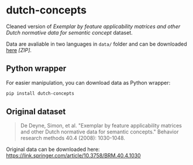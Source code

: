 # dutch-concepts
Cleaned version of *Exemplar by feature applicability matrices and other Dutch normative data for semantic concept* dataset.

Data are avaliable in two languages in `data/` folder and can be downloaded [here](https://github.com/mikulatomas/dutch-concepts/blob/master/data/dutch_data.zip) *[ZIP]*.

## Python wrapper
For easier manipulation, you can download data as Python wrapper:

```bash
pip install dutch-concepts
```

## Original dataset
> De Deyne, Simon, et al. "Exemplar by feature applicability matrices and other Dutch normative data for semantic concepts." Behavior research methods 40.4 (2008): 1030-1048.

Original data can be downloaded here: https://link.springer.com/article/10.3758/BRM.40.4.1030
